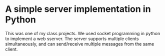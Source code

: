# A simple server implementation in Python
This was one of my class projects. We used socket programming in python to implement a web sserver. The server supports multiple clients simultaneously, and can send/receive multiple messages from the same client.

